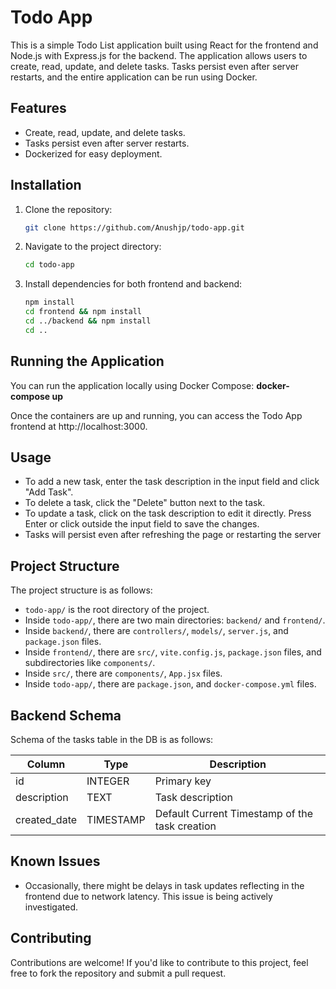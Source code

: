 # Todo App

This is a simple Todo List application built using React for the frontend and Node.js with Express.js for the backend. The application allows users to create, read, update, and delete tasks. Tasks persist even after server restarts, and the entire application can be run using Docker.

## Features

- Create, read, update, and delete tasks.
- Tasks persist even after server restarts.
- Dockerized for easy deployment.

## Installation

1. Clone the repository:

   ```bash
   git clone https://github.com/Anushjp/todo-app.git

2. Navigate to the project directory:

    ```bash
    cd todo-app

3. Install dependencies for both frontend and backend:

    ```bash
    npm install
    cd frontend && npm install
    cd ../backend && npm install
    cd ..

## Running the Application

You can run the application locally using Docker Compose: **docker-compose up**

Once the containers are up and running, you can access the Todo App frontend at http://localhost:3000.

## Usage

- To add a new task, enter the task description in the input field and click "Add Task".
- To delete a task, click the "Delete" button next to the task.
- To update a task, click on the task description to edit it directly. Press Enter or click outside the input field to save the changes.
- Tasks will persist even after refreshing the page or restarting the server

## Project Structure

The project structure is as follows:

- `todo-app/` is the root directory of the project.
- Inside `todo-app/`, there are two main directories: `backend/` and `frontend/`.
- Inside `backend/`, there are `controllers/`, `models/`, `server.js`, and `package.json` files.
- Inside `frontend/`, there are `src/`, `vite.config.js`, `package.json` files, and subdirectories like `components/`.
- Inside `src/`, there are `components/`, `App.jsx` files.
- Inside `todo-app/`, there are `package.json`, and `docker-compose.yml` files.

## Backend Schema

Schema of the tasks table in the DB is as follows:

| Column       | Type      | Description                                    |
|--------------|-----------|------------------------------------------------|
| id           | INTEGER   | Primary key                                    |
| description  | TEXT      | Task description                               |
| created_date | TIMESTAMP | Default Current Timestamp of the task creation |

## Known Issues

- Occasionally, there might be delays in task updates reflecting in the frontend due to network latency. This issue is being actively investigated.

## Contributing

Contributions are welcome! If you'd like to contribute to this project, feel free to fork the repository and submit a pull request.
